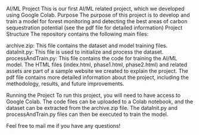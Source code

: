 AI/ML Project
This is our first AI/ML related project, which we developed using Google Colab.
Purpose
The purpose of this project is to develop and train a model for forest monitoring and detecting the best areas of carbon sequestration potential (see the pdf file for detailed information)
Project Structure
The repository contains the following main files:

archive.zip: This file contains the dataset and model training files.
dataInit.py: This file is used to initialize and process the dataset.
processAndTrain.py: This file contains the code for training the AI/ML model.
The HTML files (index.html, phase1.html, phase2.html) and related assets are part of a sample website we created to explain the project.
The pdf file contains more detailed information about the project, including the methodology, results, and future improvements.

Running the Project
To run this project, you will need to have access to Google Colab. The code files can be uploaded to a Colab notebook, and the dataset can be extracted from the archive.zip file.
The dataInit.py and processAndTrain.py files can then be executed to train the model.

Feel free to mail me if you have any questions!
